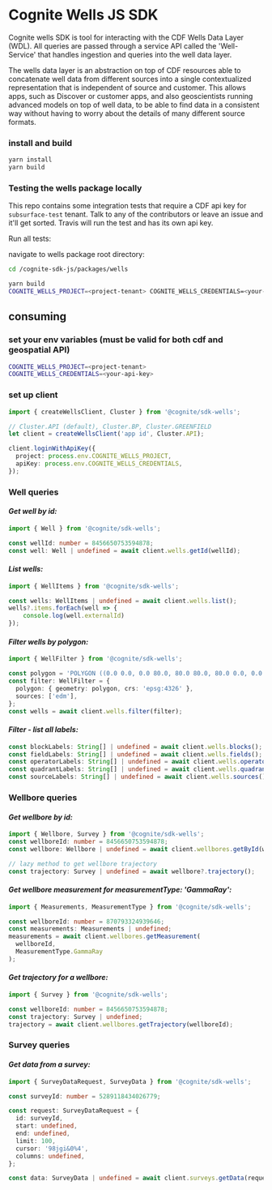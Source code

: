 # Cognite Wells JS SDK

Cognite wells SDK is tool for interacting with the CDF Wells Data Layer (WDL). All queries are passed through a service API called the 'Well-Service' that handles ingestion and queries into the well data layer.

The wells data layer is an abstraction on top of CDF resources able to concatenate well data from different sources into a single contextualized representation that is independent of source and customer. This allows apps, such as Discover or customer apps, and also geoscientists running advanced models on top of well data, to be able to find data in a consistent way without having to worry about the details of many different source formats.

### install and build

```bash
yarn install
yarn build
```

### **Testing the wells package locally**

This repo contains some integration tests that require a CDF api key for `subsurface-test` tenant.
Talk to any of the contributors or leave an issue and it'll get sorted.
Travis will run the test and has its own api key.

Run all tests:

navigate to wells package root directory:

```bash
cd /cognite-sdk-js/packages/wells
```

```bash
yarn build
COGNITE_WELLS_PROJECT=<project-tenant> COGNITE_WELLS_CREDENTIALS=<your-api-key> yarn test
```

## **consuming**

### set your env variables (must be valid for both cdf and geospatial API)

```bash
COGNITE_WELLS_PROJECT=<project-tenant>
COGNITE_WELLS_CREDENTIALS=<your-api-key>
```

### set up client

```ts
import { createWellsClient, Cluster } from '@cognite/sdk-wells';

// Cluster.API (default), Cluster.BP, Cluster.GREENFIELD
let client = createWellsClient('app id', Cluster.API);

client.loginWithApiKey({
  project: process.env.COGNITE_WELLS_PROJECT,
  apiKey: process.env.COGNITE_WELLS_CREDENTIALS,
});
```

### **Well queries**

#### _Get well by id:_

```ts
import { Well } from '@cognite/sdk-wells';

const wellId: number = 8456650753594878;
const well: Well | undefined = await client.wells.getId(wellId);
```

#### _List wells:_

```ts
import { WellItems } from '@cognite/sdk-wells';

const wells: WellItems | undefined = await client.wells.list();
wells?.items.forEach(well => {
    console.log(well.externalId)
});
```

#### _Filter wells by polygon:_

```ts
import { WellFilter } from '@cognite/sdk-wells';

const polygon = 'POLYGON ((0.0 0.0, 0.0 80.0, 80.0 80.0, 80.0 0.0, 0.0 0.0))';
const filter: WellFilter = {
  polygon: { geometry: polygon, crs: 'epsg:4326' },
  sources: ['edm'],
};
const wells = await client.wells.filter(filter);
```

#### _Filter - list all labels:_

```ts
const blockLabels: String[] | undefined = await client.wells.blocks();
const fieldLabels: String[] | undefined = await client.wells.fields();
const operatorLabels: String[] | undefined = await client.wells.operators();
const quadrantLabels: String[] | undefined = await client.wells.quadrants();
const sourceLabels: String[] | undefined = await client.wells.sources();
```

### **Wellbore queries**

#### _Get wellbore by id:_

```ts
import { Wellbore, Survey } from '@cognite/sdk-wells';
const wellboreId: number = 8456650753594878;
const wellbore: Wellbore | undefined = await client.wellbores.getById(wellboreId).then(response => response).catch(err => err);

// lazy method to get wellbore trajectory
const trajectory: Survey | undefined = await wellbore?.trajectory();
```

#### _Get wellbore measurement for measurementType: 'GammaRay':_

```ts
import { Measurements, MeasurementType } from '@cognite/sdk-wells';

const wellboreId: number = 870793324939646;
const measurements: Measurements | undefined;
measurements = await client.wellbores.getMeasurement(
  wellboreId,
  MeasurementType.GammaRay
);
```

#### _Get trajectory for a wellbore:_

```ts
import { Survey } from '@cognite/sdk-wells';

const wellboreId: number = 8456650753594878;
const trajectory: Survey | undefined;
trajectory = await client.wellbores.getTrajectory(wellboreId);
```

### **Survey queries**

#### _Get data from a survey:_

```ts
import { SurveyDataRequest, SurveyData } from '@cognite/sdk-wells';

const surveyId: number = 5289118434026779;

const request: SurveyDataRequest = {
  id: surveyId,
  start: undefined,
  end: undefined,
  limit: 100,
  cursor: '98jgi&0%4',
  columns: undefined,
};

const data: SurveyData | undefined = await client.surveys.getData(request);
```
